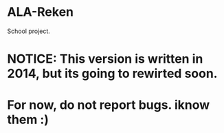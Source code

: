 # ALA-Reken
School project.

# NOTICE: This version is written in 2014, but its going to rewirted soon.
# For now, do not report bugs. iknow them :)

